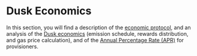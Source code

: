 # Dusk Economics

In this section, you will find a description of the [economic protocol][ep], and an analysis of the [Dusk economics][de] (emission schedule, rewards distribution, and gas price calculation), and of the [Annual Percentage Rate (APR)][apr] for provisioners.


<!-- Links -->
[ep]:  https://github.com/dusk-network/dusk-protocol/tree/main/economics/economic-protocol
[apr]: https://github.com/dusk-network/dusk-protocol/tree/main/economics/DuskAPR.pdf
[de]:  https://github.com/dusk-network/dusk-protocol/tree/main/economics/analysis